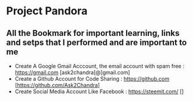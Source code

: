 # Project Pandora

## All the Bookmark for important learning, links and setps that I performed and are important to me

- Create A Google Gmail Acccount, the email account with spam free : https://gmail.com  [ask2chandra[@]gmail.com]
- Create a Github Account for Code Sharing : https://github.com [https://github.com/Ask2Chandra]
- Create Social Media Account Like Facebook : https://steemit.com/ []
  
  
